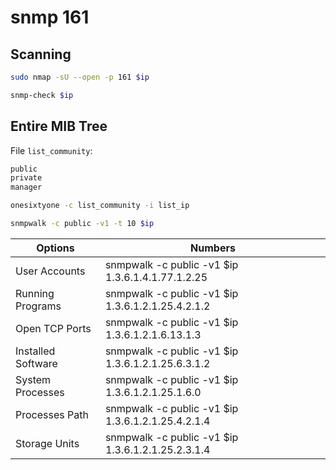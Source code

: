 # snmp 161

## Scanning

``` bash
sudo nmap -sU --open -p 161 $ip
```

``` bash
snmp-check $ip
```

## Entire MIB Tree

File `list_community`:

``` txt
public
private
manager
```

``` bash
onesixtyone -c list_community -i list_ip
```

``` bash
snmpwalk -c public -v1 -t 10 $ip
```

| Options | Numbers
|---|---|
| User Accounts | snmpwalk -c public -v1 $ip 1.3.6.1.4.1.77.1.2.25 |
| Running Programs | snmpwalk -c public -v1 $ip 1.3.6.1.2.1.25.4.2.1.2 |
| Open TCP Ports | snmpwalk -c public -v1 $ip 1.3.6.1.2.1.6.13.1.3 |
| Installed Software | snmpwalk -c public -v1 $ip 1.3.6.1.2.1.25.6.3.1.2 |
| System Processes | snmpwalk -c public -v1 $ip 1.3.6.1.2.1.25.1.6.0 |
| Processes Path | snmpwalk -c public -v1 $ip 1.3.6.1.2.1.25.4.2.1.4 |
| Storage Units | snmpwalk -c public -v1 $ip 1.3.6.1.2.1.25.2.3.1.4 |